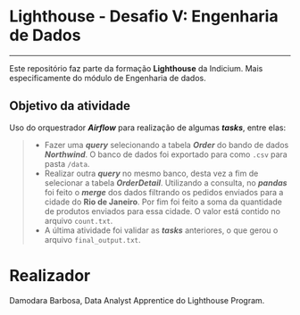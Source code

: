 # Lighthouse - Desafio V: Engenharia de Dados
---
Este repositório faz parte da formação **Lighthouse** da Indicium. Mais especificamente do módulo de Engenharia de dados.

## Objetivo da atividade

Uso do orquestrador ***Airflow*** para realização de algumas ***tasks***, entre elas:

> * Fazer uma ***query*** selecionando a tabela ***Order*** do bando de dados ***Northwind***. O banco de dados foi exportado para como `.csv` para pasta `/data`.
> * Realizar outra ***query*** no mesmo banco, desta vez a fim de selecionar a tabela ***OrderDetail***. Utilizando a consulta, no ***pandas*** foi feito o ***merge*** dos dados filtrando os pedidos enviados para a cidade do **Rio de Janeiro**. Por fim foi feito a soma da quantidade de produtos enviados para essa cidade. O valor está contido no arquivo `count.txt`.
> * A última atividade foi validar as ***tasks*** anteriores, o que gerou o arquivo `final_output.txt`.

# Realizador

Damodara Barbosa, Data Analyst Apprentice do Lighthouse Program.


